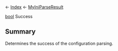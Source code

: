 ← [Index](Api-Index) ← [MyIniParseResult](VRage.Game.ModAPI.Ingame.Utilities.MyIniParseResult)

[bool](System.Boolean) Success

## Summary

Determines the success of the configuration parsing.

